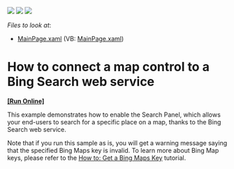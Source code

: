 <!-- default badges list -->
![](https://img.shields.io/endpoint?url=https://codecentral.devexpress.com/api/v1/VersionRange/128570857/12.1.6%2B)
[![](https://img.shields.io/badge/Open_in_DevExpress_Support_Center-FF7200?style=flat-square&logo=DevExpress&logoColor=white)](https://supportcenter.devexpress.com/ticket/details/E4198)
[![](https://img.shields.io/badge/📖_How_to_use_DevExpress_Examples-e9f6fc?style=flat-square)](https://docs.devexpress.com/GeneralInformation/403183)
<!-- default badges end -->
<!-- default file list -->
*Files to look at*:

* [MainPage.xaml](./CS/DXMap_SearchProvider/MainPage.xaml) (VB: [MainPage.xaml](./VB/DXMap_SearchProvider/MainPage.xaml))
<!-- default file list end -->
# How to connect a map control to a Bing Search web service
<!-- run online -->
**[[Run Online]](https://codecentral.devexpress.com/e4198)**
<!-- run online end -->


<p>This example demonstrates how to enable the Search Panel, which allows your end-users to search for a specific place on a map, thanks to the Bing Search web service.<br />
</p><p>Note that if you run this sample as is, you will get a warning message saying that the specified Bing Maps key is invalid. To learn more about Bing Map keys, please refer to the  <a href="http://help.devexpress.com/#Silverlight/CustomDocument5975"><u>How to: Get a Bing Maps Key</u></a> tutorial.</p><br />


<br/>


